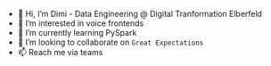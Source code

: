 - 👋 Hi, I’m Dimi - Data Engineering @ Digital Tranformation Elberfeld
- 👄 I’m interested in voice frontends
- 🌱 I’m currently learning PySpark
- 💞️ I’m looking to collaborate on `Great Expectations`
- 📫 Reach me via teams

<!---
GHIF0/GHIF0 is a ✨ special ✨ repository because its `README.md` (this file) appears on your GitHub profile.
You can click the Preview link to take a look at your changes.
--->
